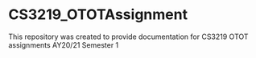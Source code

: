 # CS3219_OTOTAssignment
This repository was created to provide documentation for CS3219 OTOT assignments AY20/21 Semester 1
